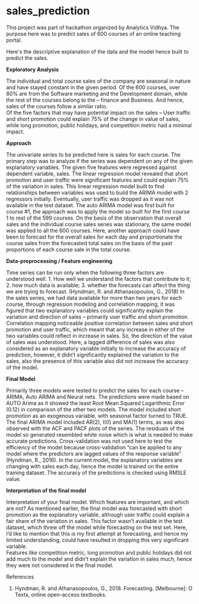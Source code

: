 # sales_prediction
This project was part of hackathon organized by Analytics Vidhya. The purpose here was to predict sales of 600 courses 
of an online teaching portal.

Here's the descriptive explanation of the data and the model hence built to predict the sales.

<b>Exploratory Analysis</b>

The individual and total course sales of the company are seasonal in nature and have stayed constant in the given period. 
Of the 600 courses, over 80% are from the Software marketing and the Development domain, while the rest of the courses belong to the – finance and Business. And hence, sales of the courses follow a similar ratio.  
Of the five factors that may have potential impact on the sales – User traffic and short promotion could explain 75% of the change in value of sales, while long promotion, public holidays, and competition metric had a minimal impact.  

<b>Approach</b>

The univariate series to be predicted here is sales for each course. The primary step was to analyze if the series was dependent on any of the given explanatory variables. The given five features were regressed against dependent variable, sales. The linear regression model revealed that short promotion and user traffic were significant features and could explain 75% of the variation in sales. 
This linear regression model built to find relationships between variables was used to build the ARIMA model with 2 regressors initially. Eventually, user traffic was dropped as it was not available in the test dataset. 
The auto ARIMA model was first built for course #1, the approach was to apply the model so built for the first course 1 to rest of the 599 courses. On the basis of the observation that overall sales and the individual course sales series was stationary, the same model was applied to all the 600 courses. 
Here, another approach could have been to forecast for the overall sales for each day and proportionate the course sales from the forecasted total sales on the basis of the past proportions of each course sale in the total course.  

<b>Data-preprocessing / Feature engineering</b>

Time series can be run only when the following three factors are understood well. 1. How well we understand the factors that contribute to it; 2. how much data is available; 3. whether the forecasts can affect the thing we are trying to forecast. (Hyndman, R. and Athanasopoulos, G., 2018)
In the sales series, we had data available for more than two years for each course, through regression modeling and correlation mapping, it was figured that two explanatory variables could significantly explain the variation and direction of sales – primarily user traffic and short promotion. 
Correlation mapping noticeable positive correlation between sales and short promotion and user traffic, which meant that any increase in either of the two variables could reflect in increase in sales. So, the direction of the value of sales was understood.
Here, a lagged difference of sales was also considered as an explanatory variable initially to increase the accuracy of prediction, however, it didn’t significantly explained the variation to the sales, also the presence of this variable also did not increase the accuracy of the model.

<b>Final Model</b>

Primarily three models were tested to predict the sales for each course – ARIMA, Auto ARIMA and Neural nets. 
The predictions were made based on AUTO Arima as it showed the least Root Mean Squared Logarithmic Error (0.12) in comparison of the other two models. The model included short promotion as an exogenous variable, with seasonal factor turned to TRUE. The final ARIMA model included AR(2), I(0) and MA(1) terms, as was also observed with the ACF and PACF plots of the series. The residuals of the model so generated resembled white noise which is what is needed to make accurate predictions. 
Cross-validation was not used here to test the efficiency of the model because cross-validation “can be applied to any model where the predictors are lagged values of the response variable” (Hyndman, R., 2016). In the current model, the explanatory variables are changing with sales each day, hence the model is trained on the entire training dataset. 
The accuracy of the predictions is checked using RMSLE value. 

<b>Interpretation of the final model</b>

Interpretation of your final model. Which features are important, and which are not?
As mentioned earlier, the final model was forecasted with short promotion as the explanatory variable, although user traffic could explain a fair share of the variation in sales. This factor wasn’t available in the test dataset, which threw off the model while forecasting on the test set. Here, I’d like to mention that this is my first attempt at forecasting, and hence my limited understanding, could have resulted in dropping this very significant variable.  
Features like competition metric, long promotion and public holidays did not add much to the model and didn’t explain the variation in sales much, hence they were not considered in the final model. 

References 
1.	Hyndman, R. and Athanasopoulos, G., 2018. Forecasting. [Melbourne]: O Texts, online open-access textbooks.




